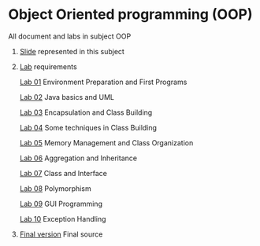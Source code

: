 # Object Oriented programming (OOP)
All document and labs in subject OOP

1. [Slide](https://github.com/vothuckhanhhuyen/oop/tree/master/Document/lecture) represented in this subject
2. [Lab](https://github.com/vothuckhanhhuyen/oop/tree/master/Document/lab) requirements

      [Lab 01](https://github.com/vothuckhanhhuyen/oop/tree/master/src/hust/soict/talented/lab01) Environment Preparation and First Programs
      
      [Lab 02](https://github.com/vothuckhanhhuyen/oop/tree/master/src/hust/soict/talented/lab02) Java basics and UML
      
      [Lab 03](https://github.com/vothuckhanhhuyen/oop/tree/master/src/hust/soict/talented/lab03) Encapsulation and Class Building
      
      [Lab 04](https://github.com/vothuckhanhhuyen/oop/tree/master/src/hust/soict/talented/lab04) Some techniques in Class Building
      
      [Lab 05](https://github.com/vothuckhanhhuyen/oop/tree/master/src/hust/soict/talented/lab05) Memory Management and Class Organization
      
      [Lab 06](https://github.com/vothuckhanhhuyen/oop/tree/master/src/hust/soict/talented/lab06) Aggregation and Inheritance
      
      [Lab 07](https://github.com/vothuckhanhhuyen/oop/tree/master/src/hust/soict/talented/lab07Abstract) Class and Interface
      
      [Lab 08](https://github.com/vothuckhanhhuyen/oop/tree/master/src/hust/soict/talented/lab08) Polymorphism
      
      [Lab 09](https://github.com/vothuckhanhhuyen/oop/tree/master/src/hust/soict/talented/lab09/gui) GUI Programming
      
      [Lab 10](https://github.com/vothuckhanhhuyen/oop/tree/master/src/hust/soict/talented/lab10) Exception Handling
3. [Final version](https://github.com/vothuckhanhhuyen/OrderManagementApplication) Final source 
